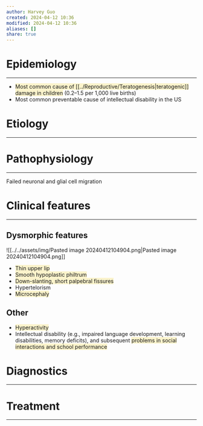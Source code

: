 ```yaml
---
author: Harvey Guo
created: 2024-04-12 10:36
modified: 2024-04-12 10:36
aliases: []
share: true
---
```

# Epidemiology
---
- <span style="background:rgba(240, 200, 0, 0.2)">Most common cause of [[../Reproductive/Teratogenesis|teratogenic]] damage in children</span> (0.2–1.5 per 1,000 live births) 
- Most common preventable cause of intellectual disability in the US

# Etiology
---


# Pathophysiology
---
Failed neuronal and glial cell migration

# Clinical features
---
## Dysmorphic features
![[../../assets/img/Pasted image 20240412104904.png|Pasted image 20240412104904.png]]
- <span style="background:rgba(240, 200, 0, 0.2)">Thin upper lip</span>
- <span style="background:rgba(240, 200, 0, 0.2)">Smooth hypoplastic philtrum</span>
- <span style="background:rgba(240, 200, 0, 0.2)">Down-slanting, short palpebral fissures</span>
- Hypertelorism
- <span style="background:rgba(240, 200, 0, 0.2)">Microcephaly</span>
## Other
- <span style="background:rgba(240, 200, 0, 0.2)">Hyperactivity</span>
- Intellectual disability (e.g., impaired language development, learning disabilities, memory deficits), and subsequent <span style="background:rgba(240, 200, 0, 0.2)">problems in social interactions and school performance</span>

# Diagnostics
---


# Treatment
---

